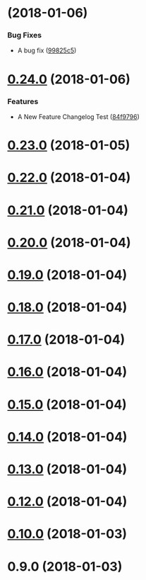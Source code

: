 <a name=""></a>
#  (2018-01-06)


### Bug Fixes

* A bug fix ([99825c5](https://github.com/tkhr-sait/travis-test/commit/99825c5))



<a name="0.24.0"></a>
# [0.24.0](https://github.com/tkhr-sait/travis-test/compare/0.23.0...0.24.0) (2018-01-06)


### Features

* A New Feature Changelog Test ([84f9796](https://github.com/tkhr-sait/travis-test/commit/84f9796))



<a name="0.23.0"></a>
# [0.23.0](https://github.com/tkhr-sait/travis-test/compare/0.22.0...0.23.0) (2018-01-05)



<a name="0.22.0"></a>
# [0.22.0](https://github.com/tkhr-sait/travis-test/compare/0.21.0...0.22.0) (2018-01-04)



<a name="0.21.0"></a>
# [0.21.0](https://github.com/tkhr-sait/travis-test/compare/0.20.0...0.21.0) (2018-01-04)



<a name="0.20.0"></a>
# [0.20.0](https://github.com/tkhr-sait/travis-test/compare/0.19.0...0.20.0) (2018-01-04)



<a name="0.19.0"></a>
# [0.19.0](https://github.com/tkhr-sait/travis-test/compare/0.18.0...0.19.0) (2018-01-04)



<a name="0.18.0"></a>
# [0.18.0](https://github.com/tkhr-sait/travis-test/compare/0.17.0...0.18.0) (2018-01-04)



<a name="0.17.0"></a>
# [0.17.0](https://github.com/tkhr-sait/travis-test/compare/0.16.0...0.17.0) (2018-01-04)



<a name="0.16.0"></a>
# [0.16.0](https://github.com/tkhr-sait/travis-test/compare/0.15.0...0.16.0) (2018-01-04)



<a name="0.15.0"></a>
# [0.15.0](https://github.com/tkhr-sait/travis-test/compare/0.14.0...0.15.0) (2018-01-04)



<a name="0.14.0"></a>
# [0.14.0](https://github.com/tkhr-sait/travis-test/compare/0.13.0...0.14.0) (2018-01-04)



<a name="0.13.0"></a>
# [0.13.0](https://github.com/tkhr-sait/travis-test/compare/0.12.0...0.13.0) (2018-01-04)



<a name="0.12.0"></a>
# [0.12.0](https://github.com/tkhr-sait/travis-test/compare/0.11.0...0.12.0) (2018-01-04)



<a name="0.10.0"></a>
# [0.10.0](https://github.com/tkhr-sait/travis-test/compare/0.9.0...0.10.0) (2018-01-03)



<a name="0.9.0"></a>
# 0.9.0 (2018-01-03)



